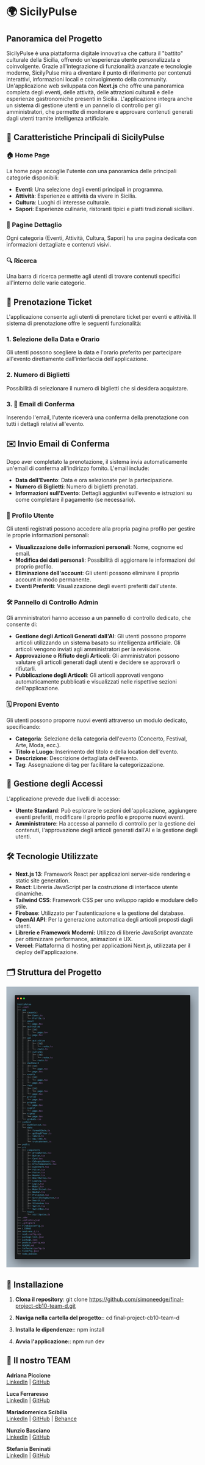 # 🌍 SicilyPulse

## Panoramica del Progetto

SicilyPulse è una piattaforma digitale innovativa che cattura il "battito" culturale della Sicilia, offrendo un'esperienza utente personalizzata e coinvolgente. Grazie all'integrazione di funzionalità avanzate e tecnologie moderne, SicilyPulse mira a diventare il punto di riferimento per contenuti interattivi, informazioni locali e coinvolgimento della community. Un'applicazione web sviluppata con **Next.js** che offre una panoramica completa degli eventi, delle attività, delle attrazioni culturali e delle esperienze gastronomiche presenti in Sicilia. L'applicazione integra anche un sistema di gestione utenti e un pannello di controllo per gli amministratori, che permette di monitorare e approvare contenuti generati dagli utenti tramite intelligenza artificiale.

## 🔑 Caratteristiche Principali di SicilyPulse

### 🏠 Home Page
La home page accoglie l'utente con una panoramica delle principali categorie disponibili:

- **Eventi**: Una selezione degli eventi principali in programma.
- **Attività**: Esperienze e attività da vivere in Sicilia.
- **Cultura**: Luoghi di interesse culturale.
- **Sapori**: Esperienze culinarie, ristoranti tipici e piatti tradizionali siciliani.

### 📄 Pagine Dettaglio
Ogni categoria (Eventi, Attività, Cultura, Sapori) ha una pagina dedicata con informazioni dettagliate e contenuti visivi.

### 🔍 Ricerca
Una barra di ricerca permette agli utenti di trovare contenuti specifici all'interno delle varie categorie.

## 🎫 Prenotazione Ticket

L'applicazione consente agli utenti di prenotare ticket per eventi e attività. Il sistema di prenotazione offre le seguenti funzionalità:

### 1. Selezione della Data e Orario
Gli utenti possono scegliere la data e l'orario preferito per partecipare all'evento direttamente dall'interfaccia dell'applicazione.

### 2. Numero di Biglietti
Possibilità di selezionare il numero di biglietti che si desidera acquistare.

### 3. 📧 Email di Conferma
Inserendo l'email, l'utente riceverà una conferma della prenotazione con tutti i dettagli relativi all'evento.

## ✉️ Invio Email di Conferma

Dopo aver completato la prenotazione, il sistema invia automaticamente un'email di conferma all'indirizzo fornito. L'email include:

- **Data dell'Evento**: Data e ora selezionate per la partecipazione.
- **Numero di Biglietti**: Numero di biglietti prenotati.
- **Informazioni sull'Evento**: Dettagli aggiuntivi sull'evento e istruzioni su come completare il pagamento (se necessario).

### 👤 Profilo Utente
Gli utenti registrati possono accedere alla propria pagina profilo per gestire le proprie informazioni personali:

- **Visualizzazione delle informazioni personali**: Nome, cognome ed email.
- **Modifica dei dati personali**: Possibilità di aggiornare le informazioni del proprio profilo.
- **Eliminazione dell'account**: Gli utenti possono eliminare il proprio account in modo permanente.
- **Eventi Preferiti**: Visualizzazione degli eventi preferiti dall'utente.

### 🛠️ Pannello di Controllo Admin
Gli amministratori hanno accesso a un pannello di controllo dedicato, che consente di:

- **Gestione degli Articoli Generati dall'AI**: Gli utenti possono proporre articoli utilizzando un sistema basato su intelligenza artificiale. Gli articoli vengono inviati agli amministratori per la revisione.
- **Approvazione o Rifiuto degli Articoli**: Gli amministratori possono valutare gli articoli generati dagli utenti e decidere se approvarli o rifiutarli.
- **Pubblicazione degli Articoli**: Gli articoli approvati vengono automaticamente pubblicati e visualizzati nelle rispettive sezioni dell'applicazione.

### 🗓️ Proponi Evento
Gli utenti possono proporre nuovi eventi attraverso un modulo dedicato, specificando:

- **Categoria**: Selezione della categoria dell'evento (Concerto, Festival, Arte, Moda, ecc.).
- **Titolo e Luogo**: Inserimento del titolo e della location dell'evento.
- **Descrizione**: Descrizione dettagliata dell'evento.
- **Tag**: Assegnazione di tag per facilitare la categorizzazione.

## 🔐 Gestione degli Accessi
L'applicazione prevede due livelli di accesso:

- **Utente Standard**: Può esplorare le sezioni dell'applicazione, aggiungere eventi preferiti, modificare il proprio profilo e proporre nuovi eventi.
- **Amministratore**: Ha accesso al pannello di controllo per la gestione dei contenuti, l'approvazione degli articoli generati dall'AI e la gestione degli utenti.

## 🛠️ Tecnologie Utilizzate

- **Next.js 13**: Framework React per applicazioni server-side rendering e static site generation.
- **React**: Libreria JavaScript per la costruzione di interfacce utente dinamiche.
- **Tailwind CSS**: Framework CSS per uno sviluppo rapido e modulare dello stile.
- **Firebase**: Utilizzato per l'autenticazione e la gestione del database.
- **OpenAI API**: Per la generazione automatica degli articoli proposti dagli utenti.
- **Librerie e Framework Moderni:** Utilizzo di librerie JavaScript avanzate per ottimizzare performance, animazioni e UX.
- **Vercel**: Piattaforma di hosting per applicazioni Next.js, utilizzata per il deploy dell'applicazione.

## 🗂️ Struttura del Progetto
![Albero](albero.png)

## 🚀 Installazione

1. **Clona il repository**:
   git clone https://github.com/simoneedge/final-project-cb10-team-d.git

2. **Naviga nella cartella del progetto:**:
   cd final-project-cb10-team-d

3. **Installa le dipendenze:**:
   npm install

4. **Avvia l'applicazione:**:
   npm run dev

  ## 👥 Il nostro TEAM

**Adriana Piccione**  
[LinkedIn](https://www.linkedin.com/in/adriana-piccione-86288b114/) | [GitHub](https://github.com/Adriana1206)

**Luca Ferraresso**  
[LinkedIn](https://www.linkedin.com/in/luca-ferraresso/) | [GitHub](https://github.com/LucaFerraresso)

**Mariadomenica Scibilia**  
[LinkedIn](https://www.linkedin.com/in/mariadomenica-scibilia-a1361b2b3/) | [GitHub](https://github.com/Maryscib1997) | [Behance](https://www.behance.net/maryscibilia)

**Nunzio Basciano**  
[LinkedIn](https://www.linkedin.com/in/nunzio-basciano/) | [GitHub](https://github.com/NunzioBasciano)

**Stefania Beninati**  
[LinkedIn](https://www.linkedin.com/in/stefania-beninati-208577202/) | [GitHub](https://github.com/aniaBeninati)
